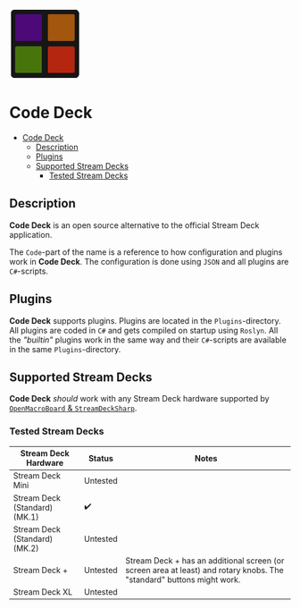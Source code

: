 ![Alt text](Images/icon-128.png) 

# Code Deck

- [Code Deck](#code-deck)
  - [Description](#description)
  - [Plugins](#plugins)
  - [Supported Stream Decks](#supported-stream-decks)
    - [Tested Stream Decks](#tested-stream-decks)


## Description

**Code Deck** is an open source alternative to the official Stream Deck application.

The `Code`-part of the name is a reference to how configuration and plugins work in **Code Deck**. The configuration is done using `JSON` and all plugins are `C#`-scripts.


## Plugins

**Code Deck** supports plugins. Plugins are located in the `Plugins`-directory. All plugins are coded in `C#` and gets compiled on startup using `Roslyn`. All the *"builtin"* plugins work in the same way and their `C#`-scripts are available in the same `Plugins`-directory.


## Supported Stream Decks

**Code Deck** *should* work with any Stream Deck hardware supported by [`OpenMacroBoard` & `StreamDeckSharp`](https://github.com/OpenMacroBoard/StreamDeckSharp).

### Tested Stream Decks

| Stream Deck Hardware          | Status     | Notes                                    |
|-------------------------------|------------|------------------------------------------|
| Stream Deck Mini              | Untested   |                                          |
| Stream Deck (Standard) (MK.1) | ✔️         |                                          |
| Stream Deck (Standard) (MK.2) | Untested   |                                          |
| Stream Deck +                 | Untested   | Stream Deck + has an additional screen (or screen area at least) and rotary knobs. The "standard" buttons might work. |
| Stream Deck XL                | Untested   |                                          |
